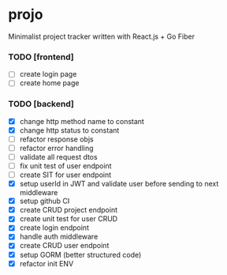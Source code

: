 # projo
Minimalist project tracker written with React.js + Go Fiber

### TODO [frontend]
 - [ ] create login page
 - [ ] create home page
### TODO [backend]
 - [x] change http method name to constant
 - [x] change http status to constant
 - [ ] refactor response objs
 - [ ] refactor error handling
 - [ ] validate all request dtos
 - [ ] fix unit test of user endpoint
 - [ ] create SIT for user endpoint
 - [x] setup userId in JWT and validate user before sending to next middleware
 - [x] setup github CI
 - [x] create CRUD project endpoint
 - [x] create unit test for user CRUD
 - [x] create login endpoint
 - [x] handle auth middleware
 - [x] create CRUD user endpoint
 - [x] setup GORM (better structured code)
 - [x] refactor init ENV

